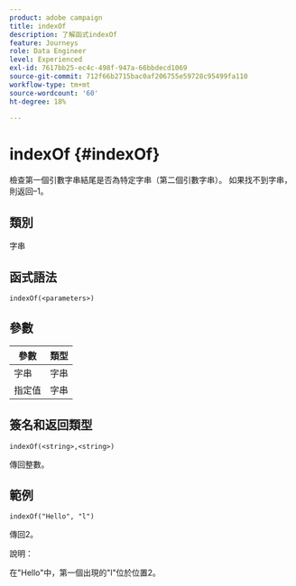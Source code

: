 ```yaml
---
product: adobe campaign
title: indexOf
description: 了解函式indexOf
feature: Journeys
role: Data Engineer
level: Experienced
exl-id: 7617bb25-ec4c-498f-947a-66bbdecd1069
source-git-commit: 712f66b2715bac0af206755e59728c95499fa110
workflow-type: tm+mt
source-wordcount: '60'
ht-degree: 18%

---
```


# indexOf {#indexOf}

檢查第一個引數字串結尾是否為特定字串（第二個引數字串）。 如果找不到字串，則返回–1。

## 類別

字串

## 函式語法

`indexOf(<parameters>)`

## 參數

| 參數 | 類型 |
|-----------|------------------|
| 字串 | 字串 |
| 指定值 | 字串 |

## 簽名和返回類型

`indexOf(<string>,<string>)`

傳回整數。

## 範例

`indexOf("Hello", "l")`

傳回2。

說明：

在&quot;Hello&quot;中，第一個出現的&quot;l&quot;位於位置2。
